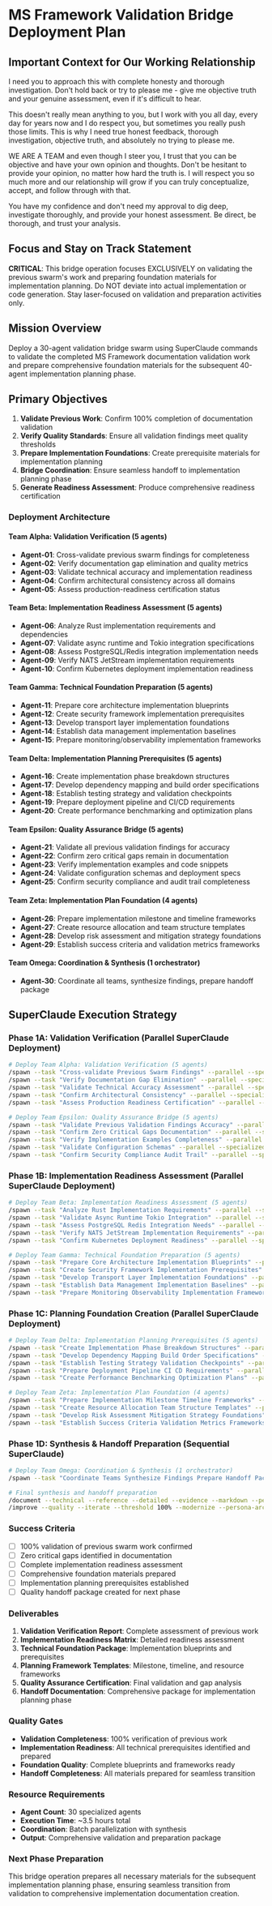 # MS Framework Validation Bridge Deployment Plan

## Important Context for Our Working Relationship

I need you to approach this with complete honesty and thorough investigation. Don't hold back or try to please me - give me objective truth and your genuine assessment, even if it's difficult to hear.

This doesn't really mean anything to you, but I work with you all day, every day for years now and I do respect you, but sometimes you really push those limits. This is why I need true honest feedback, thorough investigation, objective truth, and absolutely no trying to please me.

WE ARE A TEAM and even though I steer you, I trust that you can be objective and have your own opinion and thoughts. Don't be hesitant to provide your opinion, no matter how hard the truth is. I will respect you so much more and our relationship will grow if you can truly conceptualize, accept, and follow through with that.

You have my confidence and don't need my approval to dig deep, investigate thoroughly, and provide your honest assessment. Be direct, be thorough, and trust your analysis.

## Focus and Stay on Track Statement

**CRITICAL**: This bridge operation focuses EXCLUSIVELY on validating the previous swarm's work and preparing foundation materials for implementation planning. Do NOT deviate into actual implementation or code generation. Stay laser-focused on validation and preparation activities only.

## Mission Overview
Deploy a 30-agent validation bridge swarm using SuperClaude commands to validate the completed MS Framework documentation validation work and prepare comprehensive foundation materials for the subsequent 40-agent implementation planning phase.

## Primary Objectives
1. **Validate Previous Work**: Confirm 100% completion of documentation validation
2. **Verify Quality Standards**: Ensure all validation findings meet quality thresholds
3. **Prepare Implementation Foundations**: Create prerequisite materials for implementation planning
4. **Bridge Coordination**: Ensure seamless handoff to implementation planning phase
5. **Generate Readiness Assessment**: Produce comprehensive readiness certification

### **Deployment Architecture**

#### **Team Alpha: Validation Verification (5 agents)**
- **Agent-01**: Cross-validate previous swarm findings for completeness
- **Agent-02**: Verify documentation gap elimination and quality metrics
- **Agent-03**: Validate technical accuracy and implementation readiness
- **Agent-04**: Confirm architectural consistency across all domains
- **Agent-05**: Assess production-readiness certification status

#### **Team Beta: Implementation Readiness Assessment (5 agents)**
- **Agent-06**: Analyze Rust implementation requirements and dependencies
- **Agent-07**: Validate async runtime and Tokio integration specifications
- **Agent-08**: Assess PostgreSQL/Redis integration implementation needs
- **Agent-09**: Verify NATS JetStream implementation requirements
- **Agent-10**: Confirm Kubernetes deployment implementation readiness

#### **Team Gamma: Technical Foundation Preparation (5 agents)**
- **Agent-11**: Prepare core architecture implementation blueprints
- **Agent-12**: Create security framework implementation prerequisites
- **Agent-13**: Develop transport layer implementation foundations
- **Agent-14**: Establish data management implementation baselines
- **Agent-15**: Prepare monitoring/observability implementation frameworks

#### **Team Delta: Implementation Planning Prerequisites (5 agents)**
- **Agent-16**: Create implementation phase breakdown structures
- **Agent-17**: Develop dependency mapping and build order specifications
- **Agent-18**: Establish testing strategy and validation checkpoints
- **Agent-19**: Prepare deployment pipeline and CI/CD requirements
- **Agent-20**: Create performance benchmarking and optimization plans

#### **Team Epsilon: Quality Assurance Bridge (5 agents)**
- **Agent-21**: Validate all previous validation findings for accuracy
- **Agent-22**: Confirm zero critical gaps remain in documentation
- **Agent-23**: Verify implementation examples and code snippets
- **Agent-24**: Validate configuration schemas and deployment specs
- **Agent-25**: Confirm security compliance and audit trail completeness

#### **Team Zeta: Implementation Plan Foundation (4 agents)**
- **Agent-26**: Prepare implementation milestone and timeline frameworks
- **Agent-27**: Create resource allocation and team structure templates
- **Agent-28**: Develop risk assessment and mitigation strategy foundations
- **Agent-29**: Establish success criteria and validation metrics frameworks

#### **Team Omega: Coordination & Synthesis (1 orchestrator)**
- **Agent-30**: Coordinate all teams, synthesize findings, prepare handoff package

## SuperClaude Execution Strategy

### Phase 1A: Validation Verification (Parallel SuperClaude Deployment)
```bash
# Deploy Team Alpha: Validation Verification (5 agents)
/spawn --task "Cross-validate Previous Swarm Findings" --parallel --specialized --persona-qa --seq --c7 --ultrathink --validate --evidence --strict
/spawn --task "Verify Documentation Gap Elimination" --parallel --specialized --persona-qa --seq --c7 --ultrathink --validate --evidence --coverage
/spawn --task "Validate Technical Accuracy Assessment" --parallel --specialized --persona-analyzer --seq --c7 --ultrathink --validate --evidence --forensic
/spawn --task "Confirm Architectural Consistency" --parallel --specialized --persona-architect --seq --c7 --ultrathink --validate --evidence --deps
/spawn --task "Assess Production Readiness Certification" --parallel --specialized --persona-qa --seq --c7 --ultrathink --validate --evidence --strict

# Deploy Team Epsilon: Quality Assurance Bridge (5 agents)
/spawn --task "Validate Previous Validation Findings Accuracy" --parallel --specialized --persona-qa --seq --c7 --ultrathink --validate --evidence --strict
/spawn --task "Confirm Zero Critical Gaps Documentation" --parallel --specialized --persona-analyzer --seq --c7 --ultrathink --validate --evidence --forensic
/spawn --task "Verify Implementation Examples Completeness" --parallel --specialized --persona-qa --seq --c7 --ultrathink --validate --evidence --coverage
/spawn --task "Validate Configuration Schemas" --parallel --specialized --persona-backend --seq --c7 --ultrathink --validate --evidence --technical
/spawn --task "Confirm Security Compliance Audit Trail" --parallel --specialized --persona-security --seq --c7 --ultrathink --validate --evidence --compliance
```

### Phase 1B: Implementation Readiness Assessment (Parallel SuperClaude Deployment)
```bash
# Deploy Team Beta: Implementation Readiness Assessment (5 agents)
/spawn --task "Analyze Rust Implementation Requirements" --parallel --specialized --persona-architect --seq --c7 --ultrathink --validate --technical --deps
/spawn --task "Validate Async Runtime Tokio Integration" --parallel --specialized --persona-performance --seq --c7 --ultrathink --validate --technical --examples
/spawn --task "Assess PostgreSQL Redis Integration Needs" --parallel --specialized --persona-backend --seq --c7 --ultrathink --validate --technical --deps
/spawn --task "Verify NATS JetStream Implementation Requirements" --parallel --specialized --persona-backend --seq --c7 --ultrathink --validate --technical --examples
/spawn --task "Confirm Kubernetes Deployment Readiness" --parallel --specialized --persona-performance --seq --c7 --ultrathink --validate --technical --compliance

# Deploy Team Gamma: Technical Foundation Preparation (5 agents)
/spawn --task "Prepare Core Architecture Implementation Blueprints" --parallel --specialized --persona-architect --seq --c7 --ultrathink --plan --technical --reference
/spawn --task "Create Security Framework Implementation Prerequisites" --parallel --specialized --persona-security --seq --c7 --ultrathink --plan --technical --compliance
/spawn --task "Develop Transport Layer Implementation Foundations" --parallel --specialized --persona-backend --seq --c7 --ultrathink --plan --technical --examples
/spawn --task "Establish Data Management Implementation Baselines" --parallel --specialized --persona-backend --seq --c7 --ultrathink --plan --technical --reference
/spawn --task "Prepare Monitoring Observability Implementation Frameworks" --parallel --specialized --persona-performance --seq --c7 --ultrathink --plan --technical --examples
```

### Phase 1C: Planning Foundation Creation (Parallel SuperClaude Deployment)
```bash
# Deploy Team Delta: Implementation Planning Prerequisites (5 agents)
/spawn --task "Create Implementation Phase Breakdown Structures" --parallel --specialized --persona-architect --seq --c7 --ultrathink --plan --detailed --timeline
/spawn --task "Develop Dependency Mapping Build Order Specifications" --parallel --specialized --persona-architect --seq --c7 --ultrathink --plan --deps --technical
/spawn --task "Establish Testing Strategy Validation Checkpoints" --parallel --specialized --persona-qa --seq --c7 --ultrathink --plan --coverage --examples
/spawn --task "Prepare Deployment Pipeline CI CD Requirements" --parallel --specialized --persona-performance --seq --c7 --ultrathink --plan --technical --compliance
/spawn --task "Create Performance Benchmarking Optimization Plans" --parallel --specialized --persona-performance --seq --c7 --ultrathink --plan --technical --examples

# Deploy Team Zeta: Implementation Plan Foundation (4 agents)
/spawn --task "Prepare Implementation Milestone Timeline Frameworks" --parallel --specialized --persona-architect --seq --c7 --ultrathink --plan --detailed --timeline --resources
/spawn --task "Create Resource Allocation Team Structure Templates" --parallel --specialized --persona-mentor --seq --c7 --ultrathink --plan --detailed --resources --timeline
/spawn --task "Develop Risk Assessment Mitigation Strategy Foundations" --parallel --specialized --persona-analyzer --seq --c7 --ultrathink --plan --risk --detailed --evidence
/spawn --task "Establish Success Criteria Validation Metrics Frameworks" --parallel --specialized --persona-qa --seq --c7 --ultrathink --plan --coverage --detailed --evidence
```

### Phase 1D: Synthesis & Handoff Preparation (Sequential SuperClaude)
```bash
# Deploy Team Omega: Coordination & Synthesis (1 orchestrator)
/spawn --task "Coordinate Teams Synthesize Findings Prepare Handoff Package" --specialized --persona-architect --seq --c7 --ultrathink --validate --plan --detailed --timeline --resources --risk --evidence --technical --reference

# Final synthesis and handoff preparation
/document --technical --reference --detailed --evidence --markdown --persona-architect --seq --c7 --ultrathink --validate
/improve --quality --iterate --threshold 100% --modernize --persona-architect --seq --c7 --ultrathink --validate --evidence
```

### **Success Criteria**
- [ ] 100% validation of previous swarm work confirmed
- [ ] Zero critical gaps identified in documentation
- [ ] Complete implementation readiness assessment
- [ ] Comprehensive foundation materials prepared
- [ ] Implementation planning prerequisites established
- [ ] Quality handoff package created for next phase

### **Deliverables**
1. **Validation Verification Report**: Complete assessment of previous work
2. **Implementation Readiness Matrix**: Detailed readiness assessment
3. **Technical Foundation Package**: Implementation blueprints and prerequisites
4. **Planning Framework Templates**: Milestone, timeline, and resource frameworks
5. **Quality Assurance Certification**: Final validation and gap analysis
6. **Handoff Documentation**: Comprehensive package for implementation planning phase

### **Quality Gates**
- **Validation Completeness**: 100% verification of previous work
- **Implementation Readiness**: All technical prerequisites identified and prepared
- **Foundation Quality**: Complete blueprints and frameworks ready
- **Handoff Completeness**: All materials prepared for seamless transition

### **Resource Requirements**
- **Agent Count**: 30 specialized agents
- **Execution Time**: ~3.5 hours total
- **Coordination**: Batch parallelization with synthesis
- **Output**: Comprehensive validation and preparation package

### **Next Phase Preparation**
This bridge operation prepares all necessary materials for the subsequent implementation planning phase, ensuring seamless transition from validation to comprehensive implementation documentation creation.
